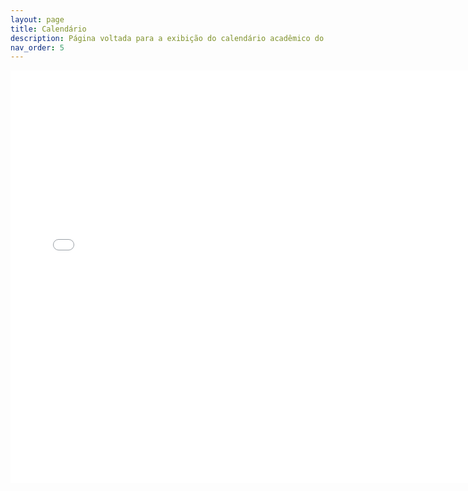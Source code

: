 ```yaml
---
layout: page
title: Calendário
description: Página voltada para a exibição do calendário acadêmico do câmpus.
nav_order: 5
---
```


<iframe src="//assets/pdfs/calendario.pdf" style="width:735px; height:660px;" frameborder="0" allowfullscreen></iframe>
